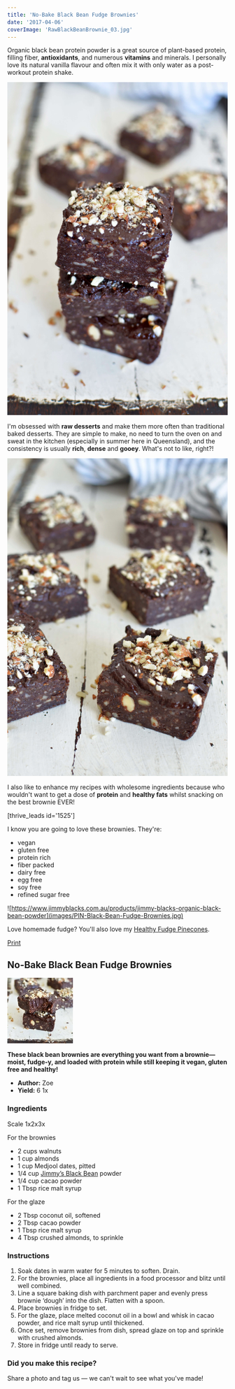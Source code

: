 ```yaml
---
title: 'No-Bake Black Bean Fudge Brownies'
date: '2017-04-06'
coverImage: 'RawBlackBeanBrownie_03.jpg'
---
```


Organic black bean protein powder is a great source of plant-based protein, filling fiber, **antioxidants**, and numerous **vitamins** and minerals. I personally love its natural vanilla flavour and often mix it with only water as a post-workout protein shake.

![Black Bean Fuge Brownies](images/RawBlackBeanBrownie_07.jpg)

I'm obsessed with **raw desserts** and make them more often than traditional baked desserts. They are simple to make, no need to turn the oven on and sweat in the kitchen (especially in summer here in Queensland), and the consistency is usually **rich**, **dense** and **gooey**. What's not to like, right?!

![Black Bean Fuge Brownies](images/RawBlackBeanBrownie_06.jpg)

I also like to enhance my recipes with wholesome ingredients because who wouldn't want to get a dose of **protein** and **healthy fats** whilst snacking on the best brownie EVER!

\[thrive_leads id='1525'\]

I know you are going to love these brownies. They're:

- vegan
- gluten free
- protein rich
- fiber packed
- dairy free
- egg free
- soy free
- refined sugar free

![https://www.jimmyblacks.com.au/products/jimmy-blacks-organic-black-bean-powder](images/PIN-Black-Bean-Fudge-Brownies.jpg)

Love homemade fudge? You'll also love my [Healthy Fudge Pinecones](https://www.wildblend.co/fudge-pinecones/).

[Print](http://localhost:10003/black-bean-fudge-brownies/print/1034/)

## No-Bake Black Bean Fudge Brownies

![Black Bean Fudge Brownies](images/balck-bean-brownies-schema.jpg)

**These black bean brownies are everything you want from a brownie—moist, fudge-y, and loaded with protein while still keeping it vegan, gluten free and healthy!**

- **Author:** Zoe
- **Yield:** 6 1x

### Ingredients

Scale 1x2x3x

For the brownies

- 2 cups walnuts
- 1 cup almonds
- 1 cup Medjool dates, pitted
- 1/4 cup [Jimmy’s Black Bean](https://www.jimmyblacks.com.au/products/jimmy-blacks-organic-black-bean-powder) powder
- 1/4 cup cacao powder
- 1 Tbsp rice malt syrup

For the glaze

- 2 Tbsp coconut oil, softened
- 2 Tbsp cacao powder
- 1 Tbsp rice malt syrup
- 4 Tbsp crushed almonds, to sprinkle

### Instructions

1. Soak dates in warm water for 5 minutes to soften. Drain.
2. For the brownies, place all ingredients in a food processor and blitz until well combined.
3. Line a square baking dish with parchment paper and evenly press brownie ‘dough’ into the dish. Flatten with a spoon.
4. Place brownies in fridge to set.
5. For the glaze, place melted coconut oil in a bowl and whisk in cacao powder, and rice malt syrup until thickened.
6. Once set, remove brownies from dish, spread glaze on top and sprinkle with crushed almonds.
7. Store in fridge until ready to serve.

### Did you make this recipe?

Share a photo and tag us — we can't wait to see what you've made!

<script type="text/javascript">(function(){ var buttonClass = 'tasty-recipes-scale-button', buttonActiveClass = 'tasty-recipes-scale-button-active', buttons = document.querySelectorAll('.tasty-recipes-scale-button'); if ( ! buttons ) { return; } /* frac.js (C) 2012-present SheetJS -- http://sheetjs.com */ /* bothEquals() avoids use of &&, which gets prettified by WordPress. */ var bothEquals = function( d1, d2, D ) { var ret = 0; if (d1<=D) { ret++; } if (d2<=D) { ret++; } return ret === 2; }; var frac=function frac(x,D,mixed){var n1=Math.floor(x),d1=1;var n2=n1+1,d2=1;if(x!==n1)while(bothEquals(d1,d2,D)){var m=(n1+n2)/(d1+d2);if(x===m){if(d1+d2<=D){d1+=d2;n1+=n2;d2=D+1}else if(d1>d2)d2=D+1;else d1=D+1;break}else if(x<m){n2=n1+n2;d2=d1+d2}else{n1=n1+n2;d1=d1+d2}}if(d1>D){d1=d2;n1=n2}if(!mixed)return[0,n1,d1];var q=Math.floor(n1/d1);return[q,n1-q*d1,d1]};frac.cont=function cont(x,D,mixed){var sgn=x<0?-1:1;var B=x*sgn;var P_2=0,P_1=1,P=0;var Q_2=1,Q_1=0,Q=0;var A=Math.floor(B);while(Q_1<D){A=Math.floor(B);P=A*P_1+P_2;Q=A*Q_1+Q_2;if(B-A<5e-8)break;B=1/(B-A);P_2=P_1;P_1=P;Q_2=Q_1;Q_1=Q}if(Q>D){if(Q_1>D){Q=Q_2;P=P_2}else{Q=Q_1;P=P_1}}if(!mixed)return[0,sgn*P,Q];var q=Math.floor(sgn*P/Q);return[q,sgn*P-q*Q,Q]}; buttons.forEach(function(button){ button.addEventListener('click', function(event){ event.preventDefault(); var recipe = event.target.closest('.tasty-recipes'); if ( ! recipe ) { return; } var otherButtons = recipe.querySelectorAll('.' + buttonClass); otherButtons.forEach(function(bt){ bt.classList.remove(buttonActiveClass); }); button.classList.add(buttonActiveClass); <div></div> /* Scales all scalable amounts. */ var scalables = recipe.querySelectorAll('span[data-amount]'); var buttonAmount = parseFloat( button.dataset.amount ); scalables.forEach(function(scalable){ var amount = parseFloat( scalable.dataset.amount ) * buttonAmount; if ( parseFloat( amount ) !== parseInt( amount ) ) { var amountArray = frac.cont( amount, 9, true ); var newAmount = ''; if ( amountArray[1] !== 0 ) { newAmount = amountArray[1] + '/' + amountArray[2]; } if ( newAmount ) { newAmount = ' ' + newAmount; } if ( amountArray[0] ) { newAmount = amountArray[0] + newAmount; } amount = newAmount; } if ( typeof scalable.dataset.unit !== 'undefined' ) { amount += ' ' + scalable.dataset.unit; } scalable.innerText = amount; }); /* Appends " (x2)" indicator. */ var nonNumerics = recipe.querySelectorAll('[data-has-non-numeric-amount]'); nonNumerics.forEach(function(nonNumeric){ var indicator = nonNumeric.querySelector('span[data-non-numeric-label]'); if ( indicator ) { nonNumeric.removeChild(indicator); } if ( 1 !== buttonAmount ) { var indicator = document.createElement('span'); indicator.setAttribute('data-non-numeric-label', true); var text = document.createTextNode(' (x' + buttonAmount + ')'); indicator.appendChild(text); nonNumeric.appendChild(indicator); } }); }); }); }()); <div></div></script>
